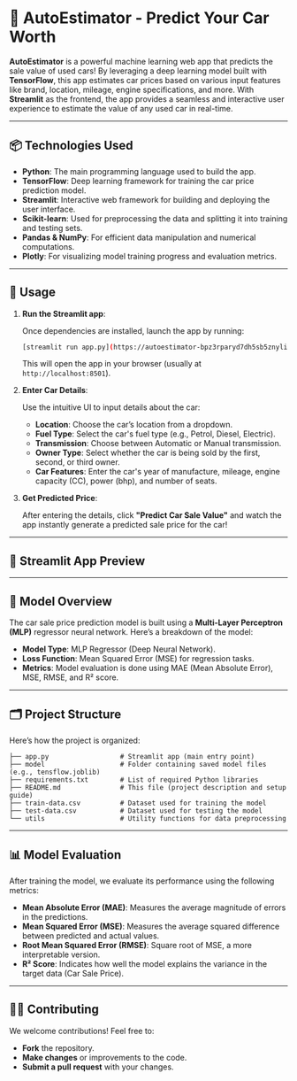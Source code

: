 # 🚗 AutoEstimator - Predict Your Car Worth

**AutoEstimator** is a powerful machine learning web app that predicts the sale value of used cars! By leveraging a deep learning model built with **TensorFlow**, this app estimates car prices based on various input features like brand, location, mileage, engine specifications, and more. With **Streamlit** as the frontend, the app provides a seamless and interactive user experience to estimate the value of any used car in real-time.

---

## 📦 **Technologies Used**

- **Python**: The main programming language used to build the app.
- **TensorFlow**: Deep learning framework for training the car price prediction model.
- **Streamlit**: Interactive web framework for building and deploying the user interface.
- **Scikit-learn**: Used for preprocessing the data and splitting it into training and testing sets.
- **Pandas & NumPy**: For efficient data manipulation and numerical computations.
- **Plotly**: For visualizing model training progress and evaluation metrics.

---


## 🚀 **Usage**

1. **Run the Streamlit app**:

   Once dependencies are installed, launch the app by running:

   ```bash
   [streamlit run app.py](https://autoestimator-bpz3rparyd7dh5sb5znyli.streamlit.app/)
   ```

   This will open the app in your browser (usually at `http://localhost:8501`).

2. **Enter Car Details**:

   Use the intuitive UI to input details about the car:
   - **Location**: Choose the car’s location from a dropdown.
   - **Fuel Type**: Select the car's fuel type (e.g., Petrol, Diesel, Electric).
   - **Transmission**: Choose between Automatic or Manual transmission.
   - **Owner Type**: Select whether the car is being sold by the first, second, or third owner.
   - **Car Features**: Enter the car's year of manufacture, mileage, engine capacity (CC), power (bhp), and number of seats.

3. **Get Predicted Price**:

   After entering the details, click **"Predict Car Sale Value"** and watch the app instantly generate a predicted sale price for the car!

---

## 🌟 **Streamlit App Preview**

---

## 🔧 **Model Overview**

The car sale price prediction model is built using a **Multi-Layer Perceptron (MLP)** regressor neural network. Here’s a breakdown of the model:

- **Model Type**: MLP Regressor (Deep Neural Network).
- **Loss Function**: Mean Squared Error (MSE) for regression tasks.
- **Metrics**: Model evaluation is done using MAE (Mean Absolute Error), MSE, RMSE, and R² score.

---

## 🗂️ **Project Structure**

Here’s how the project is organized:

```
├── app.py                  # Streamlit app (main entry point)
├── model                   # Folder containing saved model files (e.g., tensflow.joblib)
├── requirements.txt        # List of required Python libraries
├── README.md               # This file (project description and setup guide)
├── train-data.csv          # Dataset used for training the model
├── test-data.csv           # Dataset used for testing the model
└── utils                   # Utility functions for data preprocessing
```

---

## 📊 **Model Evaluation**

After training the model, we evaluate its performance using the following metrics:

- **Mean Absolute Error (MAE)**: Measures the average magnitude of errors in the predictions.
- **Mean Squared Error (MSE)**: Measures the average squared difference between predicted and actual values.
- **Root Mean Squared Error (RMSE)**: Square root of MSE, a more interpretable version.
- **R² Score**: Indicates how well the model explains the variance in the target data (Car Sale Price).

---

## 🧑‍💻 **Contributing**

We welcome contributions! Feel free to:
- **Fork** the repository.
- **Make changes** or improvements to the code.
- **Submit a pull request** with your changes.
